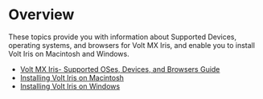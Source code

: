 Overview
========

These topics provide you with information about Supported Devices, operating systems, and browsers for Volt MX Iris, and enable you to install Volt Iris on Macintosh and Windows.

* [Volt MX Iris- Supported OSes, Devices, and Browsers Guide](../Foundry/voltmxplatform_supported_devices_os_browsers/Content/Introduction.md)
* [Installing Volt Iris on Macintosh](../Iris/iris_starter_install_mac/Content/Introduction.md)
* [Installing Volt Iris on Windows](../Iris/iris_starter_install_win/Content/Introduction.md)
